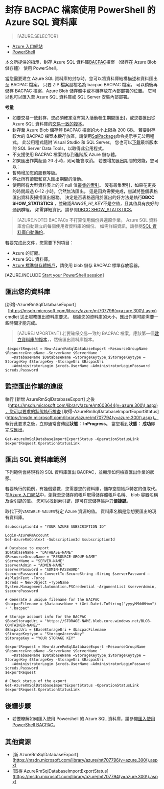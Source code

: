 <properties
    pageTitle="封存 BACPAC 檔案使用 PowerShell 的 Azure SQL 資料庫"
    description="封存 BACPAC 檔案使用 PowerShell 的 Azure SQL 資料庫"
    services="sql-database"
    documentationCenter=""
    authors="stevestein"
    manager="jhubbard"
    editor=""/>

<tags
    ms.service="sql-database"
    ms.devlang="NA"
    ms.date="08/15/2016"
    ms.author="sstein"
    ms.workload="data-management"
    ms.topic="article"
    ms.tgt_pltfrm="NA"/>


# <a name="archive-an-azure-sql-database-to-a-bacpac-file-by-using-powershell"></a>封存 BACPAC 檔案使用 PowerShell 的 Azure SQL 資料庫

> [AZURE.SELECTOR]
- [Azure 入口網站](sql-database-export.md)
- [PowerShell](sql-database-export-powershell.md)


本文所提供的指示，封存 Azure SQL 資料庫[BACPAC](https://msdn.microsoft.com/library/ee210546.aspx#Anchor_4)檔案 （儲存在 Azure Blob 儲存體） 使用 PowerShell。

當您需要建立 Azure SQL 資料庫的封存時，您可以將資料庫結構描述和資料匯出至 BACPAC 檔案。 只要 ZIP 檔案副檔名為.bacpac BACPAC 檔案。 可以稍後再儲存 BACPAC 檔案，Azure Blob 儲存體中或本機存放在內部部署的位置。 它可以也可以匯入至 Azure SQL 資料庫或 SQL Server 安裝內部部署。

**考量**

- 如要交易一致封存，您必須確定沒有寫入活動發生期間匯出]，或您要匯出從 Azure SQL 資料庫的[交易一致的複本](sql-database-copy.md)。
- 封存至 Azure Blob 儲存體 BACPAC 檔案的大小上限為 200 GB。 若要封存較大的 BACPAC 檔案本機存放區，請使用[SqlPackage](https://msdn.microsoft.com/library/hh550080.aspx)命令提示字元公用程式。 此公用程式隨附 Visual Studio 和 SQL Server。 您也可以[下載](https://msdn.microsoft.com/library/mt204009.aspx)最新版本的 SQL Server Data Tools，以取得此公用程式。
- 不支援使用 BACPAC 檔案封存到進階版 Azure 儲存體。
- 如果匯出作業超過 20 小時，則可能會取消。 若要增加匯出期間的效能，您可以︰
 - 暫時增加您的服務等級。
 - 停止所有讀取和寫入匯出期間的活動。
 - 使用所有大型資料表上的非 null 值[叢集的索引](https://msdn.microsoft.com/library/ms190457.aspx)。 沒有叢集索引，如果花更長的時間超過 6-12 小時，仍然無法匯出。 這是因為需要完成，嘗試將整個表格匯出資料表掃描匯出服務。 決定是否表格適用於匯出的好方法是執行**DBCC SHOW_STATISTICS** ，並確認*RANGE_HI_KEY*不是空值，且其值具有良好的通訊群組。 如需詳細資訊，請參閱[DBCC SHOW_STATISTICS](https://msdn.microsoft.com/library/ms174384.aspx)。

> [AZURE.NOTE] BACPACs 不打算使用備份與還原作業。 Azure SQL 資料庫會自動建立的每個使用者資料庫的備份。 如需詳細資訊，請參閱[SQL 資料庫自動備份](sql-database-automated-backups.md)。

若要完成此文件，您需要下列項目︰

- Azure 的訂閱。
- Azure SQL 資料庫。
- [Azure 標準儲存體帳戶](../storage/storage-create-storage-account.md)，請使用 blob 儲存 BACPAC 標準存放容器。


[AZURE.INCLUDE [Start your PowerShell session](../../includes/sql-database-powershell.md)]




## <a name="export-your-database"></a>匯出您的資料庫

[新增-AzureRmSqlDatabaseExport] （https://msdn.microsoft.com/library/azure/mt707796(v=azure.300\).aspx) cmdlet 送出服務匯出資料庫要求。 根據您的資料庫的大小，匯出作業可能需要一些時間才能完成。

> [AZURE.IMPORTANT] 若要確保交易一致的 BACPAC 檔案，應該第一個[建立資料庫的複本](sql-database-copy-powershell.md)，，然後匯出資料庫複本。


     $exportRequest = New-AzureRmSqlDatabaseExport –ResourceGroupName $ResourceGroupName –ServerName $ServerName `
       –DatabaseName $DatabaseName –StorageKeytype $StorageKeytype –StorageKey $StorageKey -StorageUri $BacpacUri `
       –AdministratorLogin $creds.UserName –AdministratorLoginPassword $creds.Password


## <a name="monitor-the-progress-of-the-export-operation"></a>監控匯出作業的進度

執行 [新增 AzureRmSqlDatabaseExport] 之後 （https://msdn.microsoft.com/library/azure/mt603644(v=azure.300\).aspx)，您可以要求的狀態執行檢查 [取得-AzureRmSqlDatabaseImportExportStatus] (https://msdn.microsoft.com/library/azure/mt707794(v=azure.300\).aspx)。 執行此要求之後，立即通常會傳回**狀態︰ InProgress**。 當您看到**狀態︰ 成功**即完成匯出。


    Get-AzureRmSqlDatabaseImportExportStatus -OperationStatusLink $exportRequest.OperationStatusLink



## <a name="export-sql-database-example"></a>匯出 SQL 資料庫範例

下列範例會將現有的 SQL 資料庫匯出 BACPAC，並顯示如何檢查匯出作業的狀態。

若要執行的範例，有幾個變數，您需要您的資料庫，儲存空間帳戶特定的值取代。 在[Azure 入口網站](https://portal.azure.com)中，瀏覽至您儲存的帳戶取得儲存體帳戶名稱、 blob 容器名稱及索引鍵的值。 您可以找到索引鍵，即可在您儲存帳戶刀**便捷鍵**。

取代下列`VARIABLE-VALUES`特定 Azure 資源的值。 資料庫名稱是您想要匯出的現有資料庫。



    $subscriptionId = "YOUR AZURE SUBSCRIPTION ID"

    Login-AzureRmAccount
    Set-AzureRmContext -SubscriptionId $subscriptionId

    # Database to export
    $DatabaseName = "DATABASE-NAME"
    $ResourceGroupName = "RESOURCE-GROUP-NAME"
    $ServerName = "SERVER-NAME"
    $serverAdmin = "ADMIN-NAME"
    $serverPassword = "ADMIN-PASSWORD" 
    $securePassword = ConvertTo-SecureString –String $serverPassword –AsPlainText -Force
    $creds = New-Object –TypeName System.Management.Automation.PSCredential –ArgumentList $serverAdmin, $securePassword

    # Generate a unique filename for the BACPAC
    $bacpacFilename = $DatabaseName + (Get-Date).ToString("yyyyMMddHHmm") + ".bacpac"

    # Storage account info for the BACPAC
    $BaseStorageUri = "https://STORAGE-NAME.blob.core.windows.net/BLOB-CONTAINER-NAME/"
    $BacpacUri = $BaseStorageUri + $bacpacFilename
    $StorageKeytype = "StorageAccessKey"
    $StorageKey = "YOUR STORAGE KEY"

    $exportRequest = New-AzureRmSqlDatabaseExport –ResourceGroupName $ResourceGroupName –ServerName $ServerName `
       –DatabaseName $DatabaseName –StorageKeytype $StorageKeytype –StorageKey $StorageKey -StorageUri $BacpacUri `
       –AdministratorLogin $creds.UserName –AdministratorLoginPassword $creds.Password
    $exportRequest

    # Check status of the export
    Get-AzureRmSqlDatabaseImportExportStatus -OperationStatusLink $exportRequest.OperationStatusLink



## <a name="next-steps"></a>後續步驟

- 若要瞭解如何匯入使用 Powershell 的 Azure SQL 資料庫，請參閱[匯入使用 PowerShell BACPAC](sql-database-import-powershell.md)。


## <a name="additional-resources"></a>其他資源

- [新 AzureRmSqlDatabaseExport](https://msdn.microsoft.com/library/azure/mt707796(v=azure.300\).aspx)
- [取得 AzureRmSqlDatabaseImportExportStatus](https://msdn.microsoft.com/library/azure/mt707794(v=azure.300\).aspx)